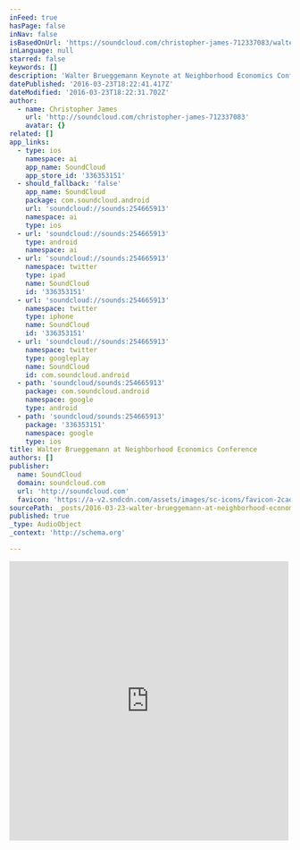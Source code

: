 ```yaml
---
inFeed: true
hasPage: false
inNav: false
isBasedOnUrl: 'https://soundcloud.com/christopher-james-712337083/walter-brueggemann-keynote-at-neighborhood-economics-conference-cincinnati'
inLanguage: null
starred: false
keywords: []
description: 'Walter Brueggemann Keynote at Neighborhood Economics Conference, Cincinnati'
datePublished: '2016-03-23T18:22:41.417Z'
dateModified: '2016-03-23T18:22:31.702Z'
author:
  - name: Christopher James
    url: 'http://soundcloud.com/christopher-james-712337083'
    avatar: {}
related: []
app_links:
  - type: ios
    namespace: ai
    app_name: SoundCloud
    app_store_id: '336353151'
  - should_fallback: 'false'
    app_name: SoundCloud
    package: com.soundcloud.android
    url: 'soundcloud://sounds:254665913'
    namespace: ai
    type: ios
  - url: 'soundcloud://sounds:254665913'
    type: android
    namespace: ai
  - url: 'soundcloud://sounds:254665913'
    namespace: twitter
    type: ipad
    name: SoundCloud
    id: '336353151'
  - url: 'soundcloud://sounds:254665913'
    namespace: twitter
    type: iphone
    name: SoundCloud
    id: '336353151'
  - url: 'soundcloud://sounds:254665913'
    namespace: twitter
    type: googleplay
    name: SoundCloud
    id: com.soundcloud.android
  - path: 'soundcloud/sounds:254665913'
    package: com.soundcloud.android
    namespace: google
    type: android
  - path: 'soundcloud/sounds:254665913'
    package: '336353151'
    namespace: google
    type: ios
title: Walter Brueggemann at Neighborhood Economics Conference
authors: []
publisher:
  name: SoundCloud
  domain: soundcloud.com
  url: 'http://soundcloud.com'
  favicon: 'https://a-v2.sndcdn.com/assets/images/sc-icons/favicon-2cadd14b.ico'
sourcePath: _posts/2016-03-23-walter-brueggemann-at-neighborhood-economics-conference.md
published: true
_type: AudioObject
_context: 'http://schema.org'

---
```

<iframe src="https://cdn.embedly.com/widgets/media.html?src=https%3A%2F%2Fw.soundcloud.com%2Fplayer%2F%3Fvisual%3Dtrue%26url%3Dhttp%253A%252F%252Fapi.soundcloud.com%252Ftracks%252F254665913%26show_artwork%3Dtrue&amp;url=https%3A%2F%2Fsoundcloud.com%2Fchristopher-james-712337083%2Fwalter-brueggemann-keynote-at-neighborhood-economics-conference-cincinnati&amp;image=http%3A%2F%2Fi1.sndcdn.com%2Fartworks-000153666728-xzlexf-t500x500.jpg&amp;key=b7d04c9b404c499eba89ee7072e1c4f7&amp;type=text%2Fhtml&amp;schema=soundcloud" width="500" height="500" scrolling="no" frameborder="0" allowfullscreen="allowfullscreen" style=""></iframe>